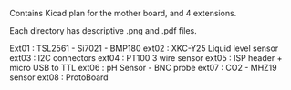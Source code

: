 Contains Kicad plan for the mother board, and 4 extensions.

Each directory has descriptive .png and .pdf files.

Ext01 : TSL2561 - Si7021 - BMP180
ext02 : XKC-Y25 Liquid level sensor
ext03 : I2C connectors 
ext04 : PT100 3 wire sensor
ext05 : ISP header + micro USB to TTL
ext06 : pH Sensor - BNC probe
ext07 : CO2 - MHZ19 sensor
ext08 : ProtoBoard
